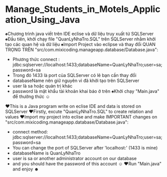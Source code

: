# Manage_Students_in_Motels_Application_Using_Java

♠Chương trình java viết trên IDE eclise và dữ liệu truy xuất từ SQLServer
♠Đầu tiên, khởi chạy file "QuanLyNhaTro.SQL" trên SQLServer nhằm khởi tạo các quan hệ và dữ liệu
♠Import Project vào eclipse và thay đổi QUAN TRỌNG TRÊN "src/com.mixicoding.manageapp.database/Database.java":
  - Phương thức connect : jdbc:sqlserver://localhost:1433;databaseName=QuanLyNhaTro;user=sa;password=sa
  - Trong đó 1433 là port của SQLServer có lẽ bạn cần thay đổi 
  - databaseName nên giữ nguyên vì đã khởi tạo trên SQLServer
  - user là sa hoặc quản trị khác 
  - password là mật khẩu tài khoản khai báo ở trên
♠Khởi chạy "Main.java" để thưởng thức ☺


♥This is a Java program write on eclise IDE and data is stored on SQLServer
♥Firstly, excute "QuanLyNhaTro.SQL" to create relation and values
♥Import my project into eclise and make IMPORTANT changes on "src/com.mixicoding.manageapp.database/Database.java":
  - connect method: jdbc:sqlserver://localhost:1433;databaseName=QuanLyNhaTro;user=sa;password=sa
  - You can change the port of SQLServer after 'localhost:' (1433 is mine)
  - databaseName is QuanLyNhaTro
  - user is sa or another administrator account on our database
  - and you should have the password of this account ☺
 ♥Run "Main.java" and enjoy ☻
